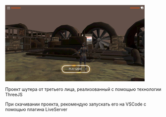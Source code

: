 <img src='./preview/preview.jpg'>

Проект шутера от третьего лица, реализованный с помощью технологии ThreeJS

При скачивании проекта, рекомендую запускать его на VSCode с помощью плагина LiveServer
